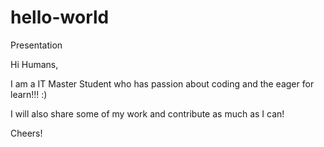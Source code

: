 # hello-world


Presentation

Hi Humans,

I am a IT Master Student who has passion about coding and the eager for learn!!! :)

I will also share some of my work and contribute as much as I can!

Cheers!